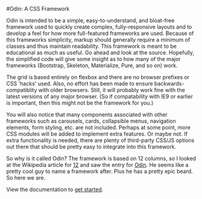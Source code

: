 #Odin: A CSS Framework

Odin is intended to be a simple, easy-to-understand, and bloat-free framework used to quickly create complex, fully-responsive layouts and to develop a feel for how more full-featured frameworks are used. Because of this frameworks simplicity, markup should generally require a minimum of classes and thus maintain readability. This framework is meant to be educational as much as useful. Go ahead and look at the source. Hopefully, the simplified code will give some insight as to how many of the major frameworks (Bootstrap, Skeleton, Materialize, Pure, and so on) work.

The grid is based entirely on flexbox and there are no browser prefixes or CSS 'hacks' used. Also, no effort has been made to ensure backwards-compatiblity with older browsers. Still, it will probably work fine with the latest versions of any major browser. (So if compatability with IE9 or earlier is important, then this might not be the framework for you.)

You will also notice that many components associated with other frameworks such as carousels, cards, collapsible menus, navigation elements, form styling, etc. are not included. Perhaps at some point, more CSS modules will be added to implement extra features. Or maybe not. If extra functionality is needed, there are plenty of third-party CSS/JS options out there that should be pretty easy to integrate into this framework.

So why is it called Odin? The framework is based on 12 columns, so I looked at the Wikipedia article for <a href="https://en.wikipedia.org/wiki/12_(number)">12</a> and saw the entry for <a href="https://en.wikipedia.org/wiki/Odin">Odin</a>. He seems like a pretty cool guy to name a framework after. Plus he has a pretty epic beard. So here we are.

View the documentation to [get started](http://joncoop.github.io/odin/).

